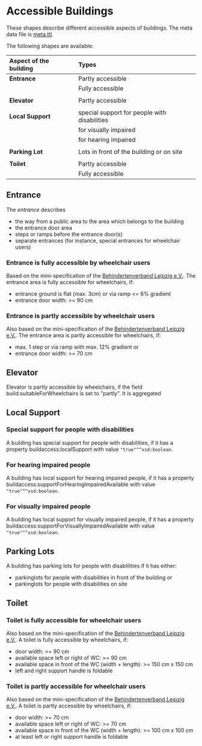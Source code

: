 # Accessible Buildings

These shapes describe different accessible aspects of buildings. The meta data file is [meta.ttl](https://github.com/schreckl/rules/blob/master/rules/accessible-building/meta.ttl).

The following shapes are available:

| Aspect of the building | Types                                        |
|:-----------------------|:---------------------------------------------|
| **Entrance**           | Partly accessible                            |
|                        | Fully accessible                             |
|                        |                                              |
| **Elevator**           | Partly accessible                            |
|                        |                                              |
| **Local Support**      | special support for people with disabilities |
|                        | for visually impaired                        |
|                        | for hearing impaired                         |
|                        |                                              |
| **Parking Lot**        | Lots in front of the building or on site     |
|                        |                                              |
| **Toilet**             | Partly accessible                            |
|                        | Fully accessible                             |

## Entrance

The *entrance* describes
* the way from a public area to the area which belongs to the building
* the entrance door area
* steps or ramps before the entrance door(s)
* separate entrances (for instance, special entrances for wheelchair users)

### Entrance is fully accessible by wheelchair users

Based on the mini-specification of the [Behindertenverband Leipzig e.V.](http://www.le-online.de/zeichenengl.htm). The entrance area is fully accessible for wheelchairs, if:
* entrance ground is flat (max. 3cm) or via ramp <= 6% gradient
* entrance door width: >= 90 cm

### Entrance is partly accessible by wheelchair users

Also based on the mini-specification of the [Behindertenverband Leipzig e.V.](http://www.le-online.de/zeichenengl.htm). The entrance area is partly accessible for wheelchairs, if:
* max. 1 step or via ramp with max. 12% gradient or
* entrance door width: >= 70 cm

## Elevator

Elevator is partly accessible by wheelchairs, if the field build:suitableForWheelchairs is set to "partly". It is aggregated

## Local Support

### Special support for people with disabilities

A building has special support for people with disabilities, if it has a property buildaccess:localSupport with value `"true"^^xsd:boolean`.

### For hearing impaired people

A building has local support for hearing impaired people, if it has a property buildaccess:supportForHearingImpairedAvailable with value `"true"^^xsd:boolean`.

### For visually impaired people

A building has local support for visually impaired people, if it has a property buildaccess:supportForVisuallyImpairedAvailable with value `"true"^^xsd:boolean`.

## Parking Lots

A building has parking lots for people with disablilities if it has either:
* parkinglots for people with disabilities in front of the building or
* parkinglots for people with disabilities on site

## Toilet

### Toilet is fully accessible for wheelchair users

Also based on the mini-specification of the [Behindertenverband Leipzig e.V.](http://www.le-online.de/zeichenengl.htm). A toilet is fully accessible by wheelchairs, if:
* door width: >= 90 cm
* available space left or right of WC: >= 90 cm
* available space in front of the WC (width + length): >= 150 cm x 150 cm
* left and right support handle is foldable

### Toilet is partly accessible for wheelchair users

Also based on the mini-specification of the [Behindertenverband Leipzig e.V.](http://www.le-online.de/zeichenengl.htm). A toilet is partly accessible by wheelchairs, if:
* door width: >= 70 cm
* available space left or right of WC: >= 70 cm
* available space in front of the WC (width + length): >= 100 cm x 100 cm
* at least left or right support handle is foldable
